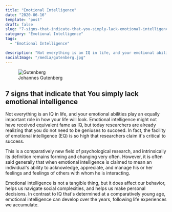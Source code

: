 ```yaml
---
title: "Emotional Intelligence"
date: "2020-06-16"
template: "post"
draft: false
slug: "7-signs-that-indicate-that-you-simply-lack-emotional-intelligence"
category: "Emotional Intelligence"
tags:
  - "Emotional Intelligence"

description: "Not everything is an IQ in life, and your emotional abilities play an equally important role in how your life will look. "
socialImage: "/media/gutenberg.jpg"
---
```


<figure class="float-right" style="width: 240px">
	<img src="/media/gutenberg.jpg" alt="Gutenberg">
	<figcaption>Johannes Gutenberg</figcaption>
</figure>

## 7 signs that indicate that You simply lack emotional intelligence

Not everything is an IQ in life, and your emotional abilities play an equally important role in how your life will look. 
Emotional intelligence might not have received equivalent fame as IQ, but today researchers are already realizing that  you do not need to be geniuses to succeed. In fact, the facility of emotional intelligence (EQ) is so high that researchers claim it's critical to success.

This is a comparatively new field of psychological research, and intrinsically its definition remains forming and changing very often. However, it is often said generally that when emotional intelligence is claimed to mean an individual's ability to acknowledge, appreciate, and manage his or her feelings and feelings of others with whom he is interacting.

Emotional intelligence is not  a tangible thing, but it does affect our behavior, helps us navigate social complexities, and helps us make personal decisions. In contrast to IQ that's determined at a comparatively young age, emotional intelligence can develop over the years, following life experiences we accumulate.
